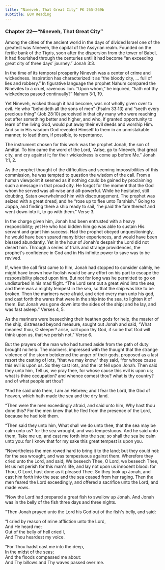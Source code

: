 ```yaml
---
title: “Nineveh, That Great City” PK 265-269b
subtitle: EGW Reading
---
```


### Chapter 22—“Nineveh, That Great City”

Among the cities of the ancient world in the days of divided Israel one of the greatest was Nineveh, the capital of the Assyrian realm. Founded on the fertile bank of the Tigris, soon after the dispersion from the tower of Babel, it had flourished through the centuries until it had become “an exceeding great city of three days’ journey.” Jonah 3:3.

In the time of its temporal prosperity Nineveh was a center of crime and wickedness. Inspiration has characterized it as “the bloody city, ... full of lies and robbery.” In figurative language the prophet Nahum compared the Ninevites to a cruel, ravenous lion. “Upon whom,” he inquired, “hath not thy wickedness passed continually?” Nahum 3:1, 19.

Yet Nineveh, wicked though it had become, was not wholly given over to evil. He who “beholdeth all the sons of men” (Psalm 33:13) and “seeth every precious thing” (Job 28:10) perceived in that city many who were reaching out after something better and higher, and who, if granted opportunity to learn of the living God, would put away their evil deeds and worship Him. And so in His wisdom God revealed Himself to them in an unmistakable manner, to lead them, if possible, to repentance.

The instrument chosen for this work was the prophet Jonah, the son of Amittai. To him came the word of the Lord, “Arise, go to Nineveh, that great city, and cry against it; for their wickedness is come up before Me.” Jonah 1:1, 2.

As the prophet thought of the difficulties and seeming impossibilities of this commission, he was tempted to question the wisdom of the call. From a human viewpoint it seemed as if nothing could be gained by proclaiming such a message in that proud city. He forgot for the moment that the God whom he served was all-wise and all-powerful. While he hesitated, still doubting, Satan overwhelmed him with discouragement. The prophet was seized with a great dread, and he “rose up to flee unto Tarshish.” Going to Joppa, and finding there a ship ready to sail, “he paid the fare thereof and went down into it, to go with them.” Verse 3.

In the charge given him, Jonah had been entrusted with a heavy responsibility; yet He who had bidden him go was able to sustain His servant and grant him success. Had the prophet obeyed unquestioningly, he would have been spared many bitter experiences, and would have been blessed abundantly. Yet in the hour of Jonah's despair the Lord did not desert him. Through a series of trials and strange providences, the prophet's confidence in God and in His infinite power to save was to be revived.

If, when the call first came to him, Jonah had stopped to consider calmly, he might have known how foolish would be any effort on his part to escape the responsibility placed upon him. But not for long was he permitted to go on undisturbed in his mad flight. “The Lord sent out a great wind into the sea, and there was a mighty tempest in the sea, so that the ship was like to be broken. Then the mariners were afraid, and cried every man unto his god, and cast forth the wares that were in the ship into the sea, to lighten it of them. But Jonah was gone down into the sides of the ship; and he lay, and was fast asleep.” Verses 4, 5.

As the mariners were beseeching their heathen gods for help, the master of the ship, distressed beyond measure, sought out Jonah and said, “What meanest thou, O sleeper? arise, call upon thy God, if so be that God will think upon us, that we perish not.” Verse 6.

But the prayers of the man who had turned aside from the path of duty brought no help. The mariners, impressed with the thought that the strange violence of the storm betokened the anger of their gods, proposed as a last resort the casting of lots, “that we may know,” they said, “for whose cause this evil is upon us. So they cast lots, and the lot fell upon Jonah. Then said they unto him, Tell us, we pray thee, for whose cause this evil is upon us; what is thine occupation? and whence comest thou? what is thy country? and of what people art thou?

“And he said unto them, I am an Hebrew; and I fear the Lord, the God of heaven, which hath made the sea and the dry land.

“Then were the men exceedingly afraid, and said unto him, Why hast thou done this? For the men knew that he fled from the presence of the Lord, because he had told them.

“Then said they unto him, What shall we do unto thee, that the sea may be calm unto us? for the sea wrought, and was tempestuous. And he said unto them, Take me up, and cast me forth into the sea; so shall the sea be calm unto you: for I know that for my sake this great tempest is upon you.

“Nevertheless the men rowed hard to bring it to the land; but they could not: for the sea wrought, and was tempestuous against them. Wherefore they cried unto the Lord, and said, We beseech Thee, O Lord, we beseech Thee, let us not perish for this man's life, and lay not upon us innocent blood: for Thou, O Lord, hast done as it pleased Thee. So they took up Jonah, and cast him forth into the sea: and the sea ceased from her raging. Then the men feared the Lord exceedingly, and offered a sacrifice unto the Lord, and made vows.

“Now the Lord had prepared a great fish to swallow up Jonah. And Jonah was in the belly of the fish three days and three nights.

“Then Jonah prayed unto the Lord his God out of the fish's belly, and said:

“I cried by reason of mine affliction unto the Lord,\
And He heard me;\
Out of the belly of hell cried I,\
And Thou heardest my voice.

“For Thou hadst cast me into the deep,\
In the midst of the seas;\
And the floods compassed me about:\
And Thy billows and Thy waves passed over me.